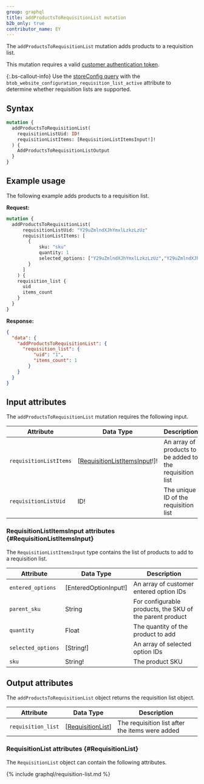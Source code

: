```yaml
---
group: graphql
title: addProductsToRequisitionList mutation
b2b_only: true
contributor_name: EY
---
```

The `addProductsToRequisitionList` mutation adds products to a requisition list.

This mutation requires a valid [customer authentication token]({{page.baseurl}}/graphql/mutations/generate-customer-token.html).

{:.bs-callout-info}
Use the [storeConfig query]({{page.baseurl}}/graphql/queries/store-config.html) with the `btob_website_configuration_requisition_list_active` attribute to determine whether requisition lists are supported.

## Syntax

```graphql
mutation {
  addProductsToRequisitionList(
    requisitionListUid: ID!
    requisitionListItems: [RequisitionListItemsInput!]!
  ) {
    AddProductsToRequisitionListOutput
  }
}
```

## Example usage

The following example adds products to a requisition list.

**Request:**

``` graphql
mutation {
  addProductsToRequisitionList(
      requisitionListUid: "Y29uZmlndXJhYmxlLzkzLzUz"
      requisitionListItems: [
        {
            sku: "sku"
            quantity: 1
            selected_options: ["Y29uZmlndXJhYmxlLzkzLzUz","Y29uZmlndXJhYmxlLzE0NC8xNzE="]
        }
      ]
    ) {
    requisition_list {
      uid
      items_count
    }
  }
}
```

**Response:**

``` json
{
  "data": {
    "addProductsToRequisitionList": {
      "requisition_list": {
          "uid": "1",
          "items_count": 1
        }
    }
  }
}
```

## Input attributes

The `addProductsToRequisitionList` mutation requires the following input.

Attribute |  Data Type | Description
--- | --- | ---
`requisitionListItems`| [[RequisitionListItemsInput](#RequisitionListItemsInput)!]! | An array of products to be added to the requisition list
`requisitionListUid`| ID! | The unique ID of the requisition list

### RequisitionListItemsInput attributes {#RequisitionListItemsInput}

The `RequisitionListItemsInput` type contains the list of products to add to a requisition list.

Attribute |  Data Type | Description
--- | --- | ---
`entered_options` | [EnteredOptionInput!] | An array of customer entered option IDs
`parent_sku` | String | For configurable products, the SKU of the parent product
`quantity` | Float | The quantity of the product to add
`selected_options` | [String!] | An array of selected option IDs
`sku` | String! | The product SKU

## Output attributes

The `addProductsToRequisitionList` object returns the requisition list object.

Attribute |  Data Type | Description
--- | --- | ---
`requisition_list` | [[RequisitionList](#RequisitionList)] | The requisition list after the items were added

### RequisitionList attributes {#RequisitionList}

The `RequisitionList` object can contain the following attributes.

{% include graphql/requisition-list.md %}
